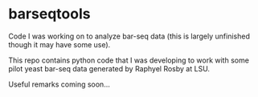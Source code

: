 barseqtools
===========

Code I was working on to analyze bar-seq data (this is largely unfinished though it may have some use).

This repo contains python code that I was developing to work with some pilot yeast bar-seq data generated by Raphyel Rosby at LSU.

Useful remarks coming soon...
